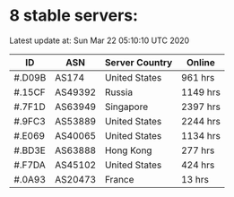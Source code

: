 # 8 stable servers:

Latest update at: Sun Mar 22 05:10:10 UTC 2020

| ID | ASN | Server Country | Online |
| -- | --- | -------------- | ------ |
| #.D09B | AS174 | United States | 961 hrs |
| #.15CF | AS49392 | Russia | 1149 hrs |
| #.7F1D | AS63949 | Singapore | 2397 hrs |
| #.9FC3 | AS53889 | United States | 2244 hrs |
| #.E069 | AS40065 | United States | 1134 hrs |
| #.BD3E | AS63888 | Hong Kong | 277 hrs |
| #.F7DA | AS45102 | United States | 424 hrs |
| #.0A93 | AS20473 | France | 13 hrs |

